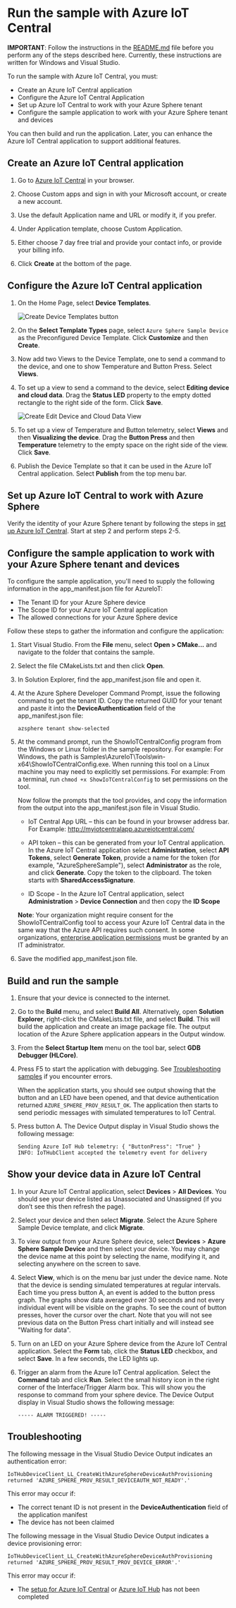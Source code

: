 # Run the sample with Azure IoT Central

**IMPORTANT**: Follow the instructions in the [README.md](./README.md) file before you perform any of the steps described here. Currently, these instructions are written for Windows and Visual Studio. 

To run the sample with Azure IoT Central, you must:

- Create an Azure IoT Central application
- Configure the Azure IoT Central Application
- Set up Azure IoT Central to work with your Azure Sphere tenant
- Configure the sample application to work with your Azure Sphere tenant and devices

You can then build and run the application. Later, you can enhance the Azure IoT Central application to support additional features. 

## Create an Azure IoT Central application

1. Go to [Azure IoT Central](https://apps.azureiotcentral.com/build) in your browser.

1. Choose Custom apps and sign in with your Microsoft account, or create a new account.

1. Use the default Application name and URL or modify it, if you prefer.

1. Under Application template, choose Custom Application.

1. Either choose 7 day free trial and provide your contact info, or provide your billing info.

1. Click **Create** at the bottom of the page.

## Configure the Azure IoT Central application

1. On the Home Page, select **Device Templates**. 

   ![Create Device Templates button](media/CreateDeviceTemplate.png)

1. On the **Select Template Types** page, select `Azure Sphere Sample Device` as the Preconfigured Device Template. Click **Customize** and then **Create**.

1. Now add two Views to the Device Template, one to send a command to the device, and one to show Temperature and Button Press. Select **Views**. 

1. To set up a view to send a command to the device, select **Editing device and cloud data**. Drag the **Status LED** property to the empty dotted rectangle to the right side of the form. Click **Save**. 

   ![Create Edit Device and Cloud Data View](media/FormView.png)

1. To set up a view of Temperature and Button telemetry, select **Views** and then **Visualizing the device**. Drag the **Button Press** and then **Temperature** telemetry to the empty space on the right side of the view. Click **Save**. 

1. Publish the Device Template so that it can be used in the Azure IoT Central application. Select **Publish** from the top menu bar.

## Set up Azure IoT Central to work with Azure Sphere

Verify the identity of your Azure Sphere tenant by following the steps in [set up Azure IoT Central](https://docs.microsoft.com/azure-sphere/app-development/setup-iot-central#step-2-download-the-tenant-authentication-ca-certificate). Start at step 2 and perform steps 2-5. 

## Configure the sample application to work with your Azure Sphere tenant and devices

To configure the sample application, you'll need to supply the following information in the app_manifest.json file for AzureIoT:

- The Tenant ID for your Azure Sphere device
- The Scope ID for your Azure IoT Central application
- The allowed connections for your Azure Sphere device

Follow these steps to gather the information and configure the application:

1. Start Visual Studio. From the **File** menu, select **Open > CMake...** and navigate to the folder that contains the sample.
1. Select the file CMakeLists.txt and then click **Open**.
1. In Solution Explorer, find the app_manifest.json file and open it.
1. At the Azure Sphere Developer Command Prompt, issue the following command to get the tenant ID. Copy the returned GUID for your tenant and paste it into the **DeviceAuthentication** field of the app_manifest.json file:

   `azsphere tenant show-selected`
1. At the command prompt, run the ShowIoTCentralConfig program from the Windows or Linux folder in the sample repository. For example: For Windows, the path is Samples\AzureIoT\Tools\win-x64\ShowIoTCentralConfig.exe. When running this tool on a Linux machine you may need to explicitly set permissions. For example: From a terminal, run `chmod +x ShowIoTCentralConfig` to set permissions on the tool. 

   Now follow the prompts that the tool provides, and copy the information from the output into the app_manifest.json file in Visual Studio.

   * IoT Central App URL – this can be found in your browser address bar. For Example: http://myiotcentralapp.azureiotcentral.com/

   * API token – this can be generated from your IoT Central application. In the Azure IoT Central application select **Administration**, select **API Tokens**, select **Generate Token**, provide a name for the token (for example, "AzureSphereSample"), select **Administrator** as the role, and click **Generate**. Copy the token to the clipboard. The token starts with **SharedAccessSignature**.

   * ID Scope - In the Azure IoT Central application, select **Administration** > **Device Connection** and then copy the **ID Scope**

   **Note**: Your organization might require consent for the ShowIoTCentralConfig tool to access your Azure IoT Central data in the same way that the Azure API requires such consent. In some organizations, [enterprise application permissions](https://docs.microsoft.com/azure-sphere/install/admin-consent) must be granted by an IT administrator. 

1. Save the modified app_manifest.json file.
  
## Build and run the sample

1. Ensure that your device is connected to the internet.

1. Go to the **Build** menu, and select **Build All**. Alternatively, open **Solution Explorer**, right-click the CMakeLists.txt file, and select **Build**. This will build the application and create an image package file. The output location of the Azure Sphere application appears in the Output window.

1. From the **Select Startup Item** menu on the tool bar, select **GDB Debugger (HLCore)**.

1. Press F5 to start the application with debugging. See [Troubleshooting samples](../troubleshooting.md) if you encounter errors.

   When the application starts, you should see output showing that the button and an LED have been opened, and that device authentication returned `AZURE_SPHERE_PROV_RESULT_OK`. The application then starts to send periodic messages with simulated temperatures to IoT Central.

1. Press button A. The Device Output display in Visual Studio shows the following message:

   ```
   Sending Azure IoT Hub telemetry: { "ButtonPress": "True" }
   INFO: IoTHubClient accepted the telemetry event for delivery
   ```

## Show your device data in Azure IoT Central

1. In your Azure IoT Central application, select **Devices** > **All Devices**. You should see your device listed as Unassociated and Unassigned (if you don’t see this then refresh the page).

1. Select your device and then select **Migrate**. Select the Azure Sphere Sample Device template, and click **Migrate**.

1. To view output from your Azure Sphere device, select **Devices** > **Azure Sphere Sample Device** and then select your device. You may change the device name at this point by selecting the name, modifying it, and selecting anywhere on the screen to save. 

1. Select **View**, which is on the menu bar just under the device name. Note that the device is sending simulated temperatures at regular intervals. Each time you press button A, an event is added to the button press graph. The graphs show data averaged over 30 seconds and not every individual event will be visible on the graphs. To see the count of button presses, hover the cursor over the chart. Note that you will not see previous data on the Button Press chart initially and will instead see "Waiting for data".

1. Turn on an LED on your Azure Sphere device from the Azure IoT Central application. Select the **Form** tab, click the **Status LED** checkbox, and select **Save**. In a few seconds, the LED lights up. 

1. Trigger an alarm from the Azure IoT Central application. Select the **Command** tab and click **Run**. Select the small history icon in the right corner of the Interface/Trigger Alarm box. This will show you the response to command from your sphere device. The Device Output display in Visual Studio shows the following message:

   ```
   ----- ALARM TRIGGERED! -----
   ```

## Troubleshooting

The following message in the Visual Studio Device Output indicates an authentication error:

   `IoTHubDeviceClient_LL_CreateWithAzureSphereDeviceAuthProvisioning returned 'AZURE_SPHERE_PROV_RESULT_DEVICEAUTH_NOT_READY'.'`

This error may occur if:

- The correct tenant ID is not present in the **DeviceAuthentication** field of the application manifest
- The device has not been claimed

The following message in the Visual Studio Device Output indicates a device provisioning error:

   `IoTHubDeviceClient_LL_CreateWithAzureSphereDeviceAuthProvisioning returned 'AZURE_SPHERE_PROV_RESULT_PROV_DEVICE_ERROR'.'`

This error may occur if:

- The [setup for Azure IoT Central](https://docs.microsoft.com/azure-sphere/app-development/setup-iot-central) or [Azure IoT Hub](https://docs.microsoft.com/azure-sphere/app-development/setup-iot-hub) has not been completed
